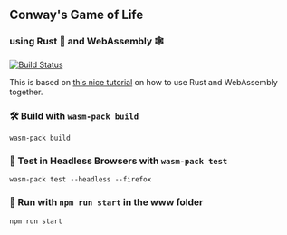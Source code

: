 ## Conway's Game of Life
### using Rust 🦀 and WebAssembly 🕸

[![Build Status](https://travis-ci.org/svenfoo/wasm-game-of-life.svg?branch=master)](https://travis-ci.org/svenfoo/wasm-game-of-life)

This is based on [this nice tutorial][tutorial] on how to use Rust and WebAssembly together.

[tutorial]: https://rustwasm.github.io/docs/book/introduction.html


### 🛠️ Build with `wasm-pack build`

```
wasm-pack build
```

### 🔬 Test in Headless Browsers with `wasm-pack test`

```
wasm-pack test --headless --firefox
```

### 🔧 Run with `npm run start` in the www folder

```
npm run start
```
